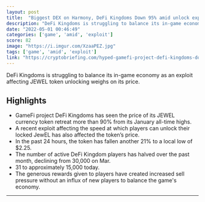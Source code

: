 ```yaml
---
layout: post
title:  "Biggest DEX on Harmony, DeFi Kingdoms Down 95% amid unlock exploit and founder caught slow rugging the LP (Also turned out he's a serial rugger)"
description: "DeFi Kingdoms is struggling to balance its in-game economy as an exploit affecting JEWEL token unlocking weighs on its price."
date: "2022-05-01 00:46:49"
categories: ['game', 'amid', 'exploit']
score: 82
image: "https://i.imgur.com/XzaaPEZ.jpg"
tags: ['game', 'amid', 'exploit']
link: "https://cryptobriefing.com/hyped-gamefi-project-defi-kingdoms-down-90-amid-unlock-exploit/"
---
```


DeFi Kingdoms is struggling to balance its in-game economy as an exploit affecting JEWEL token unlocking weighs on its price.

## Highlights

- GameFi project DeFi Kingdoms has seen the price of its JEWEL currency token retreat more than 90% from its January all-time highs.
- A recent exploit affecting the speed at which players can unlock their locked JewEL has also affected the token’s price.
- In the past 24 hours, the token has fallen another 21% to a local low of $2.25.
- The number of active DeFi Kingdom players has halved over the past month, declining from 30,000 on Mar.
- 31 to approximately 15,000 today.
- The generous rewards given to players have created increased sell pressure without an influx of new players to balance the game's economy.

---
